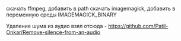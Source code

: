 скачать ffmpeg, добавить в path
скачать imagemagick, добавить в переменную среды IMAGEMAGICK_BINARY

Удаление шума из аудио взял отсюда - https://github.com/Patil-Onkar/Remove-silence-from-an-audio